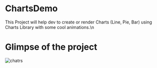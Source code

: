 # ChartsDemo
This Project will help dev to create or render Charts (Line, Pie, Bar) using Charts Library with some cool animations.\n
# Glimpse of the project
![chatrs](https://github.com/randhirkumar65/ChartsDemo/blob/master/charts.gif)
